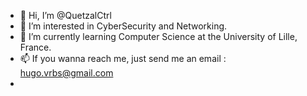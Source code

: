- 👋 Hi, I’m @QuetzalCtrl
- 👀 I’m interested in CyberSecurity and Networking.
- 🌱 I’m currently learning Computer Science at the University of Lille, France.
- 📫 If you wanna reach me, just send me an email : hugo.vrbs@gmail.com
- 
